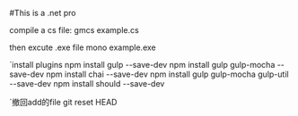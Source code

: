 #This is a .net pro

compile a cs file:
gmcs example.cs

then excute .exe file
mono example.exe


`install plugins
    npm install gulp --save-dev
    npm install gulp gulp-mocha --save-dev
    npm install chai --save-dev
    npm install gulp gulp-mocha gulp-util --save-dev
    npm install should --save-dev


`撤回add的file
    git reset HEAD <file>